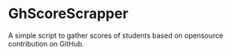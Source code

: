 # GhScoreScrapper
A simple script to gather scores of students based on opensource contribution on GitHub.
